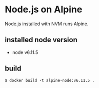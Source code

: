 # Node.js on Alpine

Node.js installed with NVM runs Alpine.

## installed node version
- node v6.11.5

## build

```
$ docker build -t alpine-node:v6.11.5 .
```